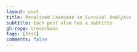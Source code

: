 ```yaml
---
layout: post
title: Penalized Casebase in Survival Analysis
subtitle: Each post also has a subtitle
gh-repo: trevorkwan
tags: [test]
comments: false
---
```

